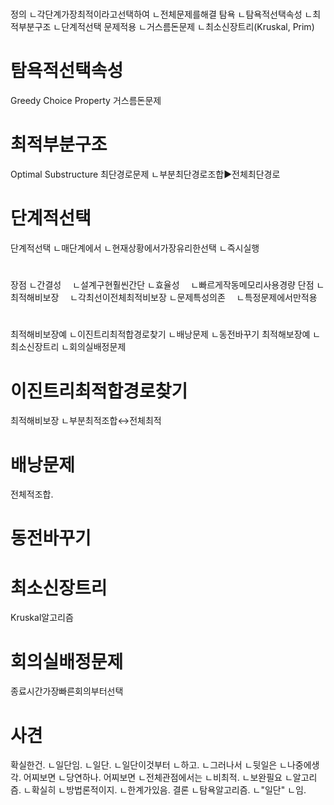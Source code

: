 

#
정의
ㄴ각단계가장최적이라고선택하여
ㄴ전체문제를해결
탐욕
ㄴ탐욕적선택속성
ㄴ최적부분구조
ㄴ단계적선택
문제적용
ㄴ거스름돈문제
ㄴ최소신장트리(Kruskal, Prim)

# 탐욕적선택속성
Greedy Choice Property
거스름돈문제
# 최적부분구조
Optimal Substructure
최단경로문제
ㄴ부분최단경로조합▶전체최단경로
# 단계적선택
단계적선택
ㄴ매단계에서
ㄴ현재상황에서가장유리한선택
ㄴ즉시실행
#
장점
ㄴ간결성
　ㄴ설계구현훨씬간단
ㄴ효율성
　ㄴ빠르게작동메모리사용경량
단점
ㄴ최적해비보장
　ㄴ각최선이전체최적비보장
ㄴ문제특성의존
　ㄴ특정문제에서만적용
#
최적해비보장예
ㄴ이진트리최적합경로찾기
ㄴ배낭문제
ㄴ동전바꾸기
최적해보장예
ㄴ최소신장트리
ㄴ회의실배정문제

# 이진트리최적합경로찾기
최적해비보장
ㄴ부분최적조합↔전체최적
# 배낭문제
전체적조합.
# 동전바꾸기


# 최소신장트리
Kruskal알고리즘
# 회의실배정문제
종료시간가장빠른회의부터선택



# 사견
확실한건.
ㄴ일단임.
ㄴ일단.
ㄴ일단이것부터
ㄴ하고.
ㄴ그러나서
ㄴ뒷일은
ㄴ나중에생각.
어찌보면
ㄴ당연하나.
어찌보면
ㄴ전체관점에서는
ㄴ비최적.
ㄴ보완필요
ㄴ알고리즘.
ㄴ확실히
ㄴ방법론적이지.
ㄴ한계가있음.
결론
ㄴ탐욕알고리즘.
ㄴ"일단"
ㄴ임.
